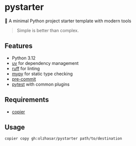 # pystarter

🚀 A minimal Python project starter template with modern tools

> Simple is better than complex.

## Features

- Python 3.12
- [uv](https://astral.sh/blog/uv) for dependency management
- [ruff](https://docs.astral.sh/ruff/) for linting
- [mypy](https://mypy-lang.org/) for static type checking
- [pre-commit](https://pre-commit.com/)
- [pytest](https://docs.pytest.org/en/stable/) with common plugins

## Requirements

- [copier](https://copier.readthedocs.io/en/stable/)

## Usage

```bash
copier copy gh:olzhasar/pystarter path/to/destination
```
